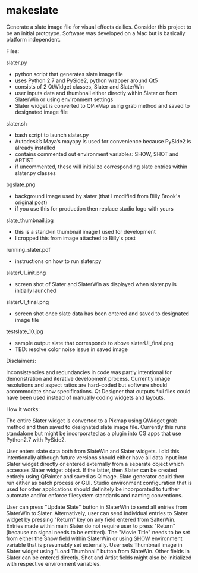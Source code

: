 # makeslate
Generate a slate image file for visual effects dailies. Consider this project to be an initial prototype.
Software was developed on a Mac but is basically platform independent.

Files:

slater.py
- python script that generates slate image file
- uses Python 2.7 and PySide2, python wrapper around Qt5
- consists of 2 QtWidget classes, Slater and SlaterWin 
- user inputs data and thumbnail either directly within Slater or from SlaterWin or using environment settings 
- Slater widget is converted to QPixMap using grab method and saved to designated image file

slater.sh
- bash script to launch slater.py
- Autodesk’s Maya’s mayapy is used for convenience because PySide2 is already installed
- contains commented out environment variables: SHOW, SHOT and ARTIST
- if uncommented, these will initialize corresponding slate entries within slater.py classes

bgslate.png
- background image used by slater (that I modified from Billy Brook's original post)
- if you use this for production then replace studio logo with yours

slate_thumbnail.jpg
- this is a stand-in thumbnail image I used for development 
- I cropped this from image attached to Billy's post 

running_slater.pdf
- instructions on how to run slater.py

slaterUI_init.png
- screen shot of Slater and SlaterWin as displayed when slater.py is initially launched

slaterUI_final.png
- screen shot once slate data has been entered and saved to designated image file

testslate_10.jpg
- sample output slate that corresponds to above slaterUI_final.png
- TBD: resolve color noise issue in saved image

Disclaimers:

Inconsistencies and redundancies in code was partly intentional for demonstration and iterative development process.
Currently image resolutions and aspect ratios are hard-coded but software should accommodate show specifications.
Qt Designer that outputs *.ui files could have been used instead of manually coding widgets and layouts.

How it works:

The entire Slater widget is converted to a Pixmap using QWidget grab method and then saved to designated slate image file. Currently this runs standalone but might be incorporated as a plugin into CG apps that use Python2.7 with PySide2.
 
User enters slate data both from SlateWin and Slater widgets. I did this intentionally although future versions should either have all data input into Slater widget directly or entered externally from a separate object which accesses Slater widget object. If the latter, then Slater can be created entirely using QPainter and saved as QImage. Slate generator could then run either as batch process or GUI. Studio environment configuration that is used for other applications should definitely be incorporated to further automate and/or enforce filesystem standards and naming conventions. 

User can press "Update Slate" button in SlaterWin to send all entries from SlaterWin to Slater. Alternatively, user can send individual entries to Slater widget by pressing "Return" key on any field entered from SalterWin. Entries made within main Slater do not require user to press "Return" (because no signal needs to be emitted). The "Movie Title" needs to be set from either the Show field within SlaterWin or using SHOW environment variable that is presumably set externally. User sets Thumbnail image in Slater widget using "Load Thumbnail" button from SlateWin. Other fields in Slater can be entered directly. Shot and Artist fields might also be initialized with respective environment variables.

